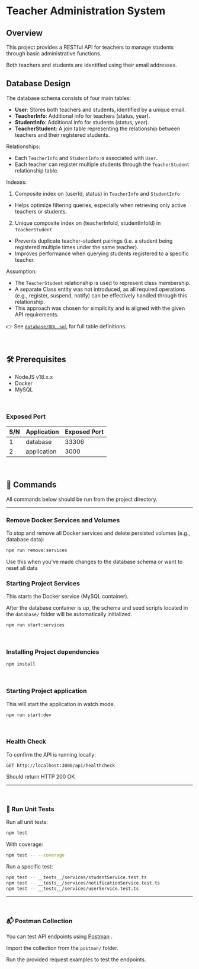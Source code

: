 # Teacher Administration System

## Overview
This project provides a RESTful API for teachers to manage students through basic administrative functions.  

Both teachers and students are identified using their email addresses.


## Database Design

The database schema consists of four main tables:

- **User**: Stores both teachers and students, identified by a unique email.
- **TeacherInfo**: Additional info for teachers (status, year).
- **StudentInfo**: Additional info for students (status, year).
- **TeacherStudent**: A join table representing the relationship between teachers and their registered students.

Relationships:
- Each `TeacherInfo` and `StudentInfo` is associated with `User`.
- Each teacher can register multiple students through the `TeacherStudent` relationship table.

Indexes:
1. Composite index on (userId, status) in `TeacherInfo` and `StudentInfo`
- Helps optimize filtering queries, especially when retrieving only active teachers or students.

2. Unique composite index on (teacherInfoId, studentInfoId) in `TeacherStudent` 
- Prevents duplicate teacher–student pairings (i.e. a student being registered multiple times under the same teacher).
- Improves performance when querying students registered to a specific teacher.

Assumption:
- The `TeacherStudent` relationship is used to represent class membership.
- A separate Class entity was not introduced, as all required operations (e.g., register, suspend, notify) can be effectively handled through this relationship.
- This approach was chosen for simplicity and is aligned with the given API requirements.

👉 See [`database/DDL.sql`](database/DDL.sql) for full table definitions.

<br>

## 🛠️ Prerequisites
- NodeJS v18.x.x
- Docker
- MySQL                

<br>

### Exposed Port

| S/N | Application | Exposed Port |
| --- | ----------- | ------------ |
| 1   | database    | 33306        |
| 2   | application | 3000         |

<br>

## 🚀 Commands

All commands below should be run from the project directory.

-- -
### Remove Docker Services and Volumes

To stop and remove all Docker services and delete persisted volumes (e.g., database data):

```bash
npm run remove:services
```
Use this when you’ve made changes to the database schema or want to reset all data


### Starting Project Services

This starts the Docker service (MySQL container).

After the database container is up, the schema and seed scripts located in the `database/` folder will be automatically initialized.


```bash
npm run start:services
```

<br>

### Installing Project dependencies

```bash
npm install
```

<br>

### Starting Project application 

This will start the application in watch mode.

```bash
npm run start:dev
```

<br>

### Health Check
To confirm the API is running locally:
```
GET http://localhost:3000/api/healthcheck
```
Should return HTTP 200 OK
-- -
<br>

### 🧪 Run Unit Tests

Run all unit tests:

```bash
npm test
```

With coverage:
```bash
npm test -- --coverage 
```

Run a specific test:

```bash
npm test -- __tests__/services/studentService.test.ts
npm test -- __tests__/services/notificationService.test.ts
npm test -- __tests__/services/userService.test.ts 
```
-- -
<br>

### 📬 Postman Collection

You can test API endpoints using [Postman](https://www.postman.com/downloads/) .

Import the collection from the `postman/` folder.

Run the provided request examples to test the endpoints.